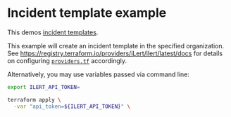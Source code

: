 # Incident template example

This demos [incident templates](https://docs.ilert.com/incident-comms-and-status-pages/incidents#incident-templates).

This example will create an incident template in the specified organization. See https://registry.terraform.io/providers/iLert/ilert/latest/docs for details on configuring [`providers.tf`](./providers.tf) accordingly.

Alternatively, you may use variables passed via command line:

```sh
export ILERT_API_TOKEN=
```

```sh
terraform apply \
  -var "api_token=${ILERT_API_TOKEN}" \
```

